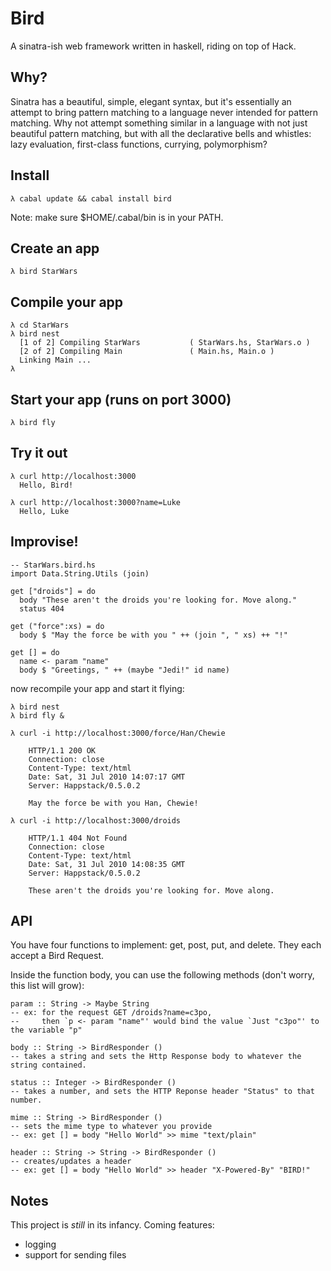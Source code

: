 # Bird

A sinatra-ish web framework written in haskell, riding on top of Hack. 

## Why?

Sinatra has a beautiful, simple, elegant syntax, but it's essentially an attempt to bring pattern matching to a language never intended for 
pattern matching. Why not attempt something similar in a language with not just beautiful pattern matching, but with all the declarative 
bells and whistles: lazy evaluation, first-class functions, currying, polymorphism?

## Install

    λ cabal update && cabal install bird

Note: make sure $HOME/.cabal/bin is in your PATH.

## Create an app

    λ bird StarWars 

## Compile your app

    λ cd StarWars
    λ bird nest 
      [1 of 2] Compiling StarWars           ( StarWars.hs, StarWars.o )
      [2 of 2] Compiling Main               ( Main.hs, Main.o )
      Linking Main ...
    λ 


## Start your app (runs on port 3000)

    λ bird fly

## Try it out
    
    λ curl http://localhost:3000
      Hello, Bird!
    
    λ curl http://localhost:3000?name=Luke
      Hello, Luke



## Improvise!
    
    -- StarWars.bird.hs
    import Data.String.Utils (join)
    
    get ["droids"] = do
      body "These aren't the droids you're looking for. Move along."
      status 404

    get ("force":xs) = do 
      body $ "May the force be with you " ++ (join ", " xs) ++ "!"
    
    get [] = do
      name <- param "name"
      body $ "Greetings, " ++ (maybe "Jedi!" id name)

now recompile your app and start it flying:

    λ bird nest  
    λ bird fly & 
    
    λ curl -i http://localhost:3000/force/Han/Chewie
        
        HTTP/1.1 200 OK
        Connection: close
        Content-Type: text/html
        Date: Sat, 31 Jul 2010 14:07:17 GMT
        Server: Happstack/0.5.0.2

        May the force be with you Han, Chewie!

    λ curl -i http://localhost:3000/droids
        
        HTTP/1.1 404 Not Found
        Connection: close
        Content-Type: text/html
        Date: Sat, 31 Jul 2010 14:08:35 GMT
        Server: Happstack/0.5.0.2

        These aren't the droids you're looking for. Move along.


## API

You have four functions to implement: get, post, put, and delete. They each accept a Bird Request. 

Inside the function body, you can use the following methods (don't worry, this list will grow): 
    
    param :: String -> Maybe String
    -- ex: for the request GET /droids?name=c3po, 
    --     then `p <- param "name"' would bind the value `Just "c3po"' to the variable "p"

    body :: String -> BirdResponder ()
    -- takes a string and sets the Http Response body to whatever the string contained.

    status :: Integer -> BirdResponder ()
    -- takes a number, and sets the HTTP Reponse header "Status" to that number.

    mime :: String -> BirdResponder ()
    -- sets the mime type to whatever you provide
    -- ex: get [] = body "Hello World" >> mime "text/plain"

    header :: String -> String -> BirdResponder ()
    -- creates/updates a header
    -- ex: get [] = body "Hello World" >> header "X-Powered-By" "BIRD!"

## Notes

This project is *still* in its infancy. Coming features:

* logging
* support for sending files
